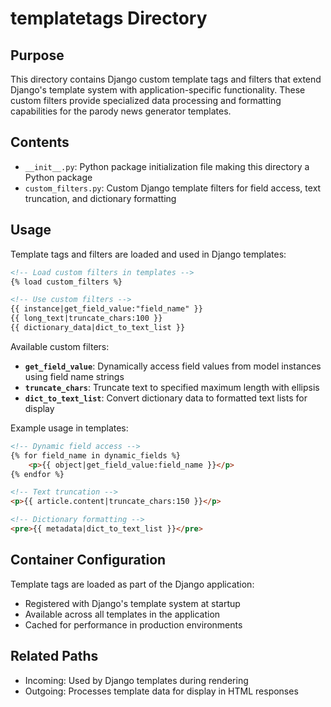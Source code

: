
# templatetags Directory

## Purpose
This directory contains Django custom template tags and filters that extend Django's template system with application-specific functionality. These custom filters provide specialized data processing and formatting capabilities for the parody news generator templates.

## Contents
- `__init__.py`: Python package initialization file making this directory a Python package
- `custom_filters.py`: Custom Django template filters for field access, text truncation, and dictionary formatting

## Usage
Template tags and filters are loaded and used in Django templates:

```html
<!-- Load custom filters in templates -->
{% load custom_filters %}

<!-- Use custom filters -->
{{ instance|get_field_value:"field_name" }}
{{ long_text|truncate_chars:100 }}
{{ dictionary_data|dict_to_text_list }}
```

Available custom filters:
- **`get_field_value`**: Dynamically access field values from model instances using field name strings
- **`truncate_chars`**: Truncate text to specified maximum length with ellipsis
- **`dict_to_text_list`**: Convert dictionary data to formatted text lists for display

Example usage in templates:
```html
<!-- Dynamic field access -->
{% for field_name in dynamic_fields %}
    <p>{{ object|get_field_value:field_name }}</p>
{% endfor %}

<!-- Text truncation -->
<p>{{ article.content|truncate_chars:150 }}</p>

<!-- Dictionary formatting -->
<pre>{{ metadata|dict_to_text_list }}</pre>
```

## Container Configuration
Template tags are loaded as part of the Django application:
- Registered with Django's template system at startup
- Available across all templates in the application
- Cached for performance in production environments

## Related Paths
- Incoming: Used by Django templates during rendering
- Outgoing: Processes template data for display in HTML responses
